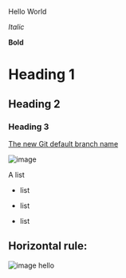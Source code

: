 
Hello World

*Italic*

**Bold**

# Heading 1

## Heading 2

### Heading 3

[The new Git default branch name](https://about.gitlab.com/blog/2021/03/10/new-git-default-branch-name/)

![image](https://upload.wikimedia.org/wikipedia/commons/9/9a/Gull_portrait_ca_usa.jpg)


A list 
- list
* list
- list

Horizontal rule:
----------------

![image](https://upload.wikimedia.org/wikipedia/commons/9/9a/Gull_portrait_ca_usa.jpg)
hello